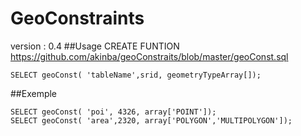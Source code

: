 # GeoConstraints
version : 0.4
##Usage
	CREATE FUNTION https://github.com/akinba/geoConstraits/blob/master/geoConst.sql
	
    SELECT geoConst( 'tableName',srid, geometryTypeArray[]);

##Exemple

	SELECT geoConst( 'poi', 4326, array['POINT']);
  	SELECT geoConst( 'area',2320, array['POLYGON','MULTIPOLYGON']);
